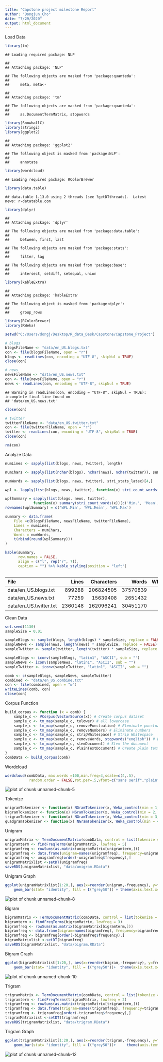 ```yaml
---
title: "Capstone project milestone Report"
author: "Dongjun_Cho"
date: "7/29/2020"
output: html_document
---
```

Load Data

```r
library(tm)
```

```
## Loading required package: NLP
```

```
## 
## Attaching package: 'NLP'
```

```
## The following objects are masked from 'package:quanteda':
## 
##     meta, meta<-
```

```
## 
## Attaching package: 'tm'
```

```
## The following objects are masked from 'package:quanteda':
## 
##     as.DocumentTermMatrix, stopwords
```

```r
library(SnowballC)
library(stringi)
library(ggplot2) 
```

```
## 
## Attaching package: 'ggplot2'
```

```
## The following object is masked from 'package:NLP':
## 
##     annotate
```

```r
library(wordcloud)
```

```
## Loading required package: RColorBrewer
```

```r
library(data.table)
```

```
## data.table 1.13.0 using 2 threads (see ?getDTthreads).  Latest news: r-datatable.com
```

```r
library(dplyr)
```

```
## 
## Attaching package: 'dplyr'
```

```
## The following objects are masked from 'package:data.table':
## 
##     between, first, last
```

```
## The following objects are masked from 'package:stats':
## 
##     filter, lag
```

```
## The following objects are masked from 'package:base':
## 
##     intersect, setdiff, setequal, union
```

```r
library(kableExtra)
```

```
## 
## Attaching package: 'kableExtra'
```

```
## The following object is masked from 'package:dplyr':
## 
##     group_rows
```

```r
library(RColorBrewer)
library(RWeka)

setwd("C:/Users/dongj/Desktop/R_data_Desk/Capstone/Capstone_Project")

# blogs
blogsFileName <- "data/en_US.blogs.txt"
con <- file(blogsFileName, open = "r")
blogs <- readLines(con, encoding = "UTF-8", skipNul = TRUE)
close(con)

# news
newsFileName <- "data/en_US.news.txt"
con <- file(newsFileName, open = "r")
news <- readLines(con, encoding = "UTF-8", skipNul = TRUE)
```

```
## Warning in readLines(con, encoding = "UTF-8", skipNul = TRUE): incomplete final line found on
## 'data/en_US.news.txt'
```

```r
close(con)

# twitter
twitterFileName <- "data/en_US.twitter.txt"
con <- file(twitterFileName, open = "r")
twitter <- readLines(con, encoding = "UTF-8", skipNul = TRUE)
close(con)

rm(con)
```

Analyze Data

```r
numLines <- sapply(list(blogs, news, twitter), length)

numChars <- sapply(list(nchar(blogs), nchar(news), nchar(twitter)), sum)

numWords <- sapply(list(blogs, news, twitter), stri_stats_latex)[4,]

wpl <- lapply(list(blogs, news, twitter), function(x) stri_count_words(x))

wplSummary = sapply(list(blogs, news, twitter),
             function(x) summary(stri_count_words(x))[c('Min.', 'Mean', 'Max.')])
rownames(wplSummary) = c('WPL.Min', 'WPL.Mean', 'WPL.Max')

summary <- data.frame(
    File =c(blogsFileName, newsFileName, twitterFileName), 
    Lines = numLines,
    Characters = numChars,
    Words = numWords,
    t(rbind(round(wplSummary)))
)

kable(summary,
      row.names = FALSE,
      align = c("l", rep("r", 7)),
      caption = "") %>% kable_styling(position = "left")
```

<table class="table" style="">
<caption></caption>
 <thead>
  <tr>
   <th style="text-align:left;"> File </th>
   <th style="text-align:right;"> Lines </th>
   <th style="text-align:right;"> Characters </th>
   <th style="text-align:right;"> Words </th>
   <th style="text-align:right;"> WPL.Min </th>
   <th style="text-align:right;"> WPL.Mean </th>
   <th style="text-align:right;"> WPL.Max </th>
  </tr>
 </thead>
<tbody>
  <tr>
   <td style="text-align:left;"> data/en_US.blogs.txt </td>
   <td style="text-align:right;"> 899288 </td>
   <td style="text-align:right;"> 206824505 </td>
   <td style="text-align:right;"> 37570839 </td>
   <td style="text-align:right;"> 0 </td>
   <td style="text-align:right;"> 42 </td>
   <td style="text-align:right;"> 6726 </td>
  </tr>
  <tr>
   <td style="text-align:left;"> data/en_US.news.txt </td>
   <td style="text-align:right;"> 77259 </td>
   <td style="text-align:right;"> 15639408 </td>
   <td style="text-align:right;"> 2651432 </td>
   <td style="text-align:right;"> 1 </td>
   <td style="text-align:right;"> 35 </td>
   <td style="text-align:right;"> 1123 </td>
  </tr>
  <tr>
   <td style="text-align:left;"> data/en_US.twitter.txt </td>
   <td style="text-align:right;"> 2360148 </td>
   <td style="text-align:right;"> 162096241 </td>
   <td style="text-align:right;"> 30451170 </td>
   <td style="text-align:right;"> 1 </td>
   <td style="text-align:right;"> 13 </td>
   <td style="text-align:right;"> 47 </td>
  </tr>
</tbody>
</table>

Clean Data

```r
set.seed(1130)
sampleSize = 0.01

sampleBlogs <- sample(blogs, length(blogs) * sampleSize, replace = FALSE)
sampleNews <- sample(news, length(news) * sampleSize, replace = FALSE)
sampleTwitter <- sample(twitter, length(twitter) * sampleSize, replace = FALSE)

sampleBlogs <- iconv(sampleBlogs, "latin1", "ASCII", sub = "")
sampleNews <- iconv(sampleNews, "latin1", "ASCII", sub = "")
sampleTwitter <- iconv(sampleTwitter, "latin1", "ASCII", sub = "")

comb <- c(sampleBlogs, sampleNews, sampleTwitter)
combined <- "data/en_US.combine.txt"
con <- file(combined, open = "w")
writeLines(comb, con)
close(con)
```

Corpus Function

```r
build_corpus <- function (x = comb) {
    sample_c <- VCorpus(VectorSource(x)) # Create corpus dataset
    sample_c <- tm_map(sample_c, tolower) # all lowercase
    sample_c <- tm_map(sample_c, removePunctuation) # Eleminate punctuation
    sample_c <- tm_map(sample_c, removeNumbers) # Eliminate numbers
    sample_c <- tm_map(sample_c, stripWhitespace) # Strip Whitespace
    sample_c <- tm_map(sample_c, removeWords, stopwords("english")) # Eliminate English stop words
    sample_c <- tm_map(sample_c, stemDocument) # Stem the document
    sample_c <- tm_map(sample_c, PlainTextDocument) # Create plain text format
}
combData <- build_corpus(comb)
```


Wordcloud

```r
wordcloud(combData, max.words =100,min.freq=3,scale=c(4,.5), 
           random.order = FALSE,rot.per=.5,vfont=c("sans serif","plain"),colors=brewer.pal(8, "Dark2"))
```

![plot of chunk unnamed-chunk-5](figure/unnamed-chunk-5-1.png)

Tokenize

```r
unigramTokenizer <- function(x) NGramTokenizer(x, Weka_control(min = 1, max = 1))
bigramTokenizer <- function(x) NGramTokenizer(x, Weka_control(min = 2, max = 2))
trigramTokenizer <- function(x) NGramTokenizer(x, Weka_control(min = 3, max = 3))
quadgramTokenizer <- function(x) NGramTokenizer(x, Weka_control(min = 4, max = 4))
```

Unigram

```r
unigramMatrix <- TermDocumentMatrix(combData, control = list(tokenize = unigramTokenizer))
unigramterm <- findFreqTerms(unigramMatrix, lowfreq = 5)
unigramfreq <- rowSums(as.matrix(unigramMatrix[unigramterm,]))
unigramfreq <- data.frame(unigram=names(unigramfreq), frequency=unigramfreq)
unigramfreq <- unigramfreq[order(-unigramfreq$frequency),]
unigramMatrixlist <-setDT(unigramfreq)
saveRDS(unigramMatrixlist, "data/unigram.RData")
```

Unigram Graph

```r
ggplot(unigramMatrixlist[1:20,], aes(x=reorder(unigram,-frequency), y=frequency)) +
    geom_bar(stat= "identity", fill = I("grey50")) + theme(axis.text.x=element_text(angle=90, hjust=1, vjust=0.5))+ labs(x="", y="Frequency")
```

![plot of chunk unnamed-chunk-8](figure/unnamed-chunk-8-1.png)

Bigram

```r
bigramMatrix <- TermDocumentMatrix(combData, control = list(tokenize = bigramTokenizer))
bigramterm <- findFreqTerms(bigramMatrix, lowfreq = 3)
bigramfreq <- rowSums(as.matrix(bigramMatrix[bigramterm,]))
bigramfreq <- data.frame(bigram=names(bigramfreq), frequency=bigramfreq)
bigramfreq <- bigramfreq[order(-bigramfreq$frequency),]
bigramMatrixlist <-setDT(bigramfreq)
saveRDS(bigramMatrixlist, "data/bigram.RData")
```

Bigram Graph

```r
ggplot(bigramMatrixlist[1:20,], aes(x=reorder(bigram,-frequency), y=frequency)) +
    geom_bar(stat= "identity", fill = I("grey50"))+  theme(axis.text.x=element_text(angle=90, hjust=1, vjust=0.5))+ labs(x="", y="Frequency")
```

![plot of chunk unnamed-chunk-10](figure/unnamed-chunk-10-1.png)

Trigram

```r
trigramMatrix <- TermDocumentMatrix(combData, control = list(tokenize = trigramTokenizer))
trigramterm <- findFreqTerms(trigramMatrix, lowfreq = 2)
trigramfreq <- rowSums(as.matrix(trigramMatrix[trigramterm,]))
trigramfreq <- data.frame(trigram=names(trigramfreq), frequency=trigramfreq)
trigramfreq <- trigramfreq[order(-trigramfreq$frequency),]
trigramMatrixlist <-setDT(trigramfreq)
saveRDS(trigramMatrixlist, "data/trigram.RData")
```

Trigram Graph

```r
ggplot(trigramMatrixlist[1:20,], aes(x=reorder(trigram,-frequency), y=frequency)) +
    geom_bar(stat= "identity", fill = I("grey50"))+     theme(axis.text.x=element_text(angle=90, hjust=1, vjust=0.5))+ labs(x="", y="Frequency")
```

![plot of chunk unnamed-chunk-12](figure/unnamed-chunk-12-1.png)
